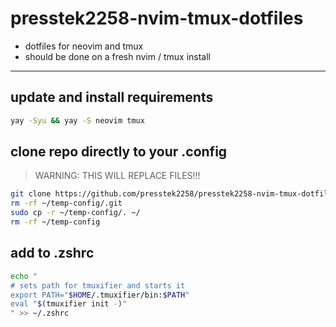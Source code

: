 # presstek2258-nvim-tmux-dotfiles

- dotfiles for neovim and tmux
- should be done on a fresh nvim / tmux install

---

## update and install requirements

```bash
yay -Syu && yay -S neovim tmux
```

## clone repo directly to your .config

> WARNING: THIS WILL REPLACE FILES!!!

```bash
git clone https://github.com/presstek2258/presstek2258-nvim-tmux-dotfiles.git ~/temp-config
rm -rf ~/temp-config/.git
sudo cp -r ~/temp-config/. ~/
rm -rf ~/temp-config
```

## add to .zshrc

```bash
echo "
# sets path for tmuxifier and starts it
export PATH="$HOME/.tmuxifier/bin:$PATH"
eval "$(tmuxifier init -)"
" >> ~/.zshrc
```
